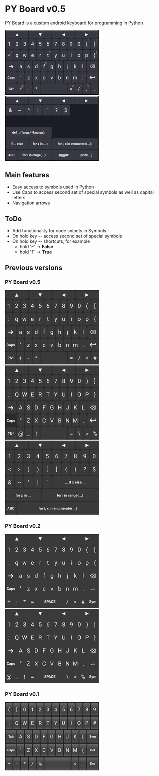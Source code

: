 
# PY Board v0.5

PY Board is a custom android keyboard for programming in Python

<img src="readme_res/PyBoard06.png" width="300"> <img src="readme_res/PyBoard06_Sym.png" width="300">

## Main features ##
* Easy access to symbols used in Python
* Use Caps to access second set of special symbols as well as capital letters
* Navigation arrows

## ToDo ##
* Add functionality for code snipets in Symbols
* On hold key -- access second set of special symbols
* On hold key -- shortcuts, for example
  *  hold 'F' → __False__
  *  hold 'T' → __True__


## Previous versions ##

### PY Board v0.5 ###

<img src="readme_res/PyBoard05_Main.jpg" width="300"> <img src="readme_res/PyBoard05_Caps.jpg" width="300">
<img src="readme_res/PyBoard_Syms.jpg" width="300">

### PY Board v0.2 ###
<img src="readme_res/PyBoard02_main.jpg" width="300">   <img src="readme_res/PyBoard02_caps.jpg" width="300">

### PY Board v0.1 ###
<img src="readme_res/PyBoard01.jpg" width="300">
